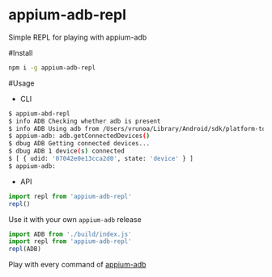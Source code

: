 # appium-adb-repl
Simple REPL for playing with appium-adb

#Install
```bash
npm i -g appium-adb-repl
```

#Usage

* CLI
```bash
$ appium-abd-repl
$ info ADB Checking whether adb is present
$ info ADB Using adb from /Users/vrunoa/Library/Android/sdk/platform-tools/adb
$ appium-adb: adb.getConnectedDevices()
$ dbug ADB Getting connected devices...
$ dbug ADB 1 device(s) connected
$ [ { udid: '07042e0e13cca2d0', state: 'device' } ]
$ appium-adb:
```

* API
```javascript
import repl from 'appium-adb-repl'
repl()
```

Use it with your own ```appium-adb``` release
```javascript
import ADB from './build/index.js'
import repl from 'appium-adb-repl'
repl(ADB)
```

Play with every command of [appium-adb](https://github.com/appium/appium-adb) 
